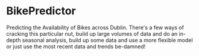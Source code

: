 BikePredictor
=============

Predicting the Availability of Bikes across Dublin. There's a few ways of 
cracking this particular nut, build up large volumes of data and do an 
in-depth seasonal analysis, build up some data and use a more flexible model 
or just use the most recent data and trends be-damned!


